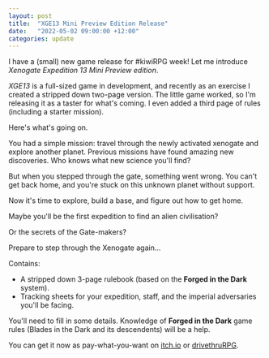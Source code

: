 ```yaml
---
layout: post
title:  "XGE13 Mini Preview Edition Release"
date:   "2022-05-02 09:00:00 +12:00"
categories: update
--- 
```

I have a (small) new game release for #kiwiRPG week! Let me introduce _Xenogate Expedition 13 Mini Preview edition_.

_XGE13_ is a full-sized game in development, and recently as an exercise I created a stripped down two-page version. The little game worked, so I'm releasing it as a taster for what's coming. I even added a third page of rules (including a starter mission).

Here's what's going on.

You had a simple mission: travel through the newly activated xenogate and explore another planet. Previous missions have found amazing new discoveries. Who knows what new science you'll find?

But when you stepped through the gate, something went wrong. You can't get back home, and you're stuck on this unknown planet without support.

Now it's time to explore, build a base, and figure out how to get home. 

Maybe you'll be the first expedition to find an alien civilisation? 

Or the secrets of the Gate-makers?

Prepare to step through the Xenogate again...

Contains:

* A stripped down 3-page rulebook (based on the **Forged in the Dark** system).
* Tracking sheets for your expedition, staff, and the imperial adversaries you'll be facing.

You'll need to fill in some details. Knowledge of **Forged in the Dark** game rules (Blades in the Dark and its descendents) will be a help.

You can get it now as pay-what-you-want on [itch.io](https://genericgames.itch.io/xge13-mini-preview-edition) or [drivethruRPG](https://www.drivethrurpg.com/product/394747/XGE13-Mini-Preview-Edition).
